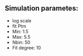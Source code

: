 ## Simulation parametes:
  * log scale
  * fit Ptm
  * Min: 1.5
  * Max: 5.5
  * Nbin: 50 
  * Fit degree: 10
